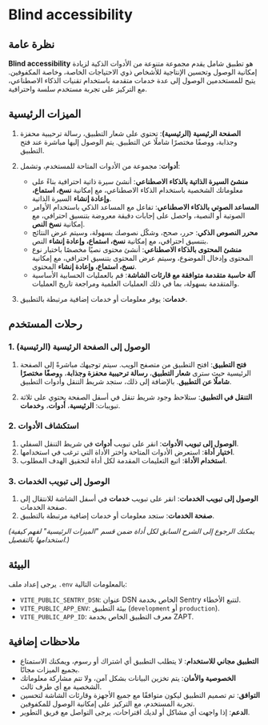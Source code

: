 # Blind accessibility

## نظرة عامة

**Blind accessibility** هو تطبيق شامل يقدم مجموعة متنوعة من الأدوات الذكية لزيادة إمكانية الوصول وتحسين الإنتاجية للأشخاص ذوي الاحتياجات الخاصة، وخاصة المكفوفين. يتيح للمستخدمين الوصول إلى عدة خدمات متقدمة باستخدام تقنيات الذكاء الاصطناعي، مع التركيز على تجربة مستخدم سلسة واحترافية.

## الميزات الرئيسية

1. **الصفحة الرئيسية (الرئيسية)**: تحتوي على شعار التطبيق، رسالة ترحيبية محفزة وجذابة، ووصفًا مختصرًا شاملًا عن التطبيق. يتم الوصول إليها مباشرة عند فتح التطبيق.

2. **أدوات**: مجموعة من الأدوات المتاحة للمستخدم، وتشمل:
   - **منشئ السيرة الذاتية بالذكاء الاصطناعي**: أنشئ سيرة ذاتية احترافية بناءً على معلوماتك الشخصية باستخدام الذكاء الاصطناعي، مع إمكانية **نسخ، استماع، وإعادة إنشاء** السيرة الذاتية.
   - **المساعد الصوتي بالذكاء الاصطناعي**: تفاعل مع المساعد الذكي باستخدام الأوامر الصوتية أو النصية، واحصل على إجابات دقيقة معروضة بتنسيق احترافي، مع إمكانية **نسخ النص**.
   - **محرر النصوص الذكي**: حرر، صحح، وشكّل نصوصك بسهولة، وسيتم عرض النتائج بتنسيق احترافي، مع إمكانية **نسخ، استماع، وإعادة إنشاء** النص.
   - **منشئ المحتوى بالذكاء الاصطناعي**: أنشئ محتوى نصيًا مخصصًا باختيار نوع المحتوى وإدخال الموضوع، وسيتم عرض المحتوى بتنسيق احترافي، مع إمكانية **نسخ، استماع، وإعادة إنشاء** المحتوى.
   - **آلة حاسبة متقدمة متوافقة مع قارئات الشاشة**: قم بالعمليات الحسابية الأساسية والمتقدمة بسهولة، بما في ذلك العمليات العلمية ومراجعة تاريخ العمليات.

3. **خدمات**: يوفر معلومات أو خدمات إضافية مرتبطة بالتطبيق.

## رحلات المستخدم

### 1. الوصول إلى الصفحة الرئيسية (الرئيسية)

1. **فتح التطبيق**: افتح التطبيق من متصفح الويب. سيتم توجيهك مباشرةً إلى الصفحة الرئيسية حيث سترى **شعار التطبيق**، **رسالة ترحيبية محفزة وجذابة**، و**وصفًا مختصرًا شاملًا عن التطبيق**. بالإضافة إلى ذلك، ستجد شريط التنقل وأدوات التطبيق.

2. **التنقل في التطبيق**: ستلاحظ وجود شريط تنقل في أسفل الصفحة يحتوي على ثلاثة تبويبات: **الرئيسية**، **أدوات**، و**خدمات**.

### 2. استكشاف الأدوات

1. **الوصول إلى تبويب الأدوات**: انقر على تبويب **أدوات** في شريط التنقل السفلي.
2. **اختيار أداة**: استعرض الأدوات المتاحة واختر الأداة التي ترغب في استخدامها.
3. **استخدام الأداة**: اتبع التعليمات المقدمة لكل أداة لتحقيق الهدف المطلوب.

### 3. الوصول إلى تبويب الخدمات

1. **الوصول إلى تبويب الخدمات**: انقر على تبويب **خدمات** في أسفل الشاشة للانتقال إلى صفحة الخدمات.
2. **صفحة الخدمات**: ستجد معلومات أو خدمات إضافية مرتبطة بالتطبيق.

*(يمكنك الرجوع إلى الشرح السابق لكل أداة ضمن قسم "الميزات الرئيسية" لفهم كيفية استخدامها بالتفصيل.)*

## البيئة

يرجى إعداد ملف `.env` بالمعلومات التالية:

- `VITE_PUBLIC_SENTRY_DSN`: عنوان DSN الخاص بخدمة Sentry لتتبع الأخطاء.
- `VITE_PUBLIC_APP_ENV`: بيئة التطبيق (`development` أو `production`).
- `VITE_PUBLIC_APP_ID`: معرف التطبيق الخاص بخدمة ZAPT.

## ملاحظات إضافية

- **التطبيق مجاني للاستخدام**: لا يتطلب التطبيق أي اشتراك أو رسوم، ويمكنك الاستمتاع بجميع الميزات مجانًا.
- **الخصوصية والأمان**: يتم تخزين البيانات بشكل آمن، ولا تتم مشاركة معلوماتك الشخصية مع أي طرف ثالث.
- **التوافق**: تم تصميم التطبيق ليكون متوافقًا مع جميع الأجهزة وقارئات الشاشة لتحسين تجربة المستخدم، مع التركيز على إمكانية الوصول للمكفوفين.
- **الدعم**: إذا واجهت أي مشاكل أو لديك اقتراحات، يرجى التواصل مع فريق التطوير.
